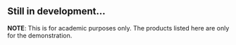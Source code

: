 ## Still in development...

**NOTE**: This is for academic purposes only. The products listed here are only for the demonstration.
